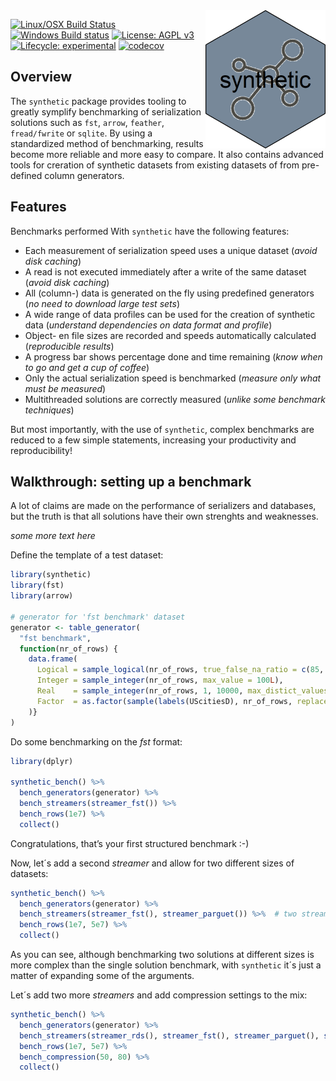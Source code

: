 
<!-- README.md is generated from README.Rmd. Please edit that file -->

<img src="synthetic.png" align="right" height="221" width="192" />

[![Linux/OSX Build
Status](https://travis-ci.org/fstpackage/synthetic.svg?branch=develop)](https://travis-ci.org/fstpackage/synthetic)
[![Windows Build
status](https://ci.appveyor.com/api/projects/status/rng88laj6o2fj2dy?svg=true)](https://ci.appveyor.com/project/fstpackage/synthetic)
[![License: AGPL
v3](https://img.shields.io/badge/License-AGPL%20v3-blue.svg)](https://www.gnu.org/licenses/agpl-3.0)
[![Lifecycle:
experimental](https://img.shields.io/badge/lifecycle-experimental-blue.svg)](https://www.tidyverse.org/lifecycle/#experimental)
[![codecov](https://codecov.io/gh/fstpackage/synthetic/branch/develop/graph/badge.svg)](https://codecov.io/gh/fstpackage/synthetic)

## Overview

The `synthetic` package provides tooling to greatly symplify
benchmarking of serialization solutions such as `fst`, `arrow`,
`feather`, `fread/fwrite` or `sqlite`. By using a standardized method of
benchmarking, results become more reliable and more easy to compare. It
also contains advanced tools for creration of synthetic datasets from
existing datasets of from pre-defined column generators.

## Features

Benchmarks performed With `synthetic` have the following features:

  - Each measurement of serialization speed uses a unique dataset
    (*avoid disk caching*)
  - A read is not executed immediately after a write of the same dataset
    (*avoid disk caching*)
  - All (column-) data is generated on the fly using predefined
    generators (*no need to download large test sets*)
  - A wide range of data profiles can be used for the creation of
    synthetic data (*understand dependencies on data format and
    profile*)
  - Object- en file sizes are recorded and speeds automatically
    calculated (*reproducible results*)
  - A progress bar shows percentage done and time remaining (*know when
    to go and get a cup of coffee*)
  - Only the actual serialization speed is benchmarked (*measure only
    what must be measured*)
  - Multithreaded solutions are correctly measured (*unlike some
    benchmark techniques*)

But most importantly, with the use of `synthetic`, complex benchmarks
are reduced to a few simple statements, increasing your productivity and
reproducibility\!

## Walkthrough: setting up a benchmark

A lot of claims are made on the performance of serializers and
databases, but the truth is that all solutions have their own strenghts
and weaknesses.

*some more text here*

Define the template of a test dataset:

``` r
library(synthetic)
library(fst)
library(arrow)

# generator for 'fst benchmark' dataset
generator <- table_generator(
  "fst benchmark",
  function(nr_of_rows) {
    data.frame(
      Logical = sample_logical(nr_of_rows, true_false_na_ratio = c(85, 10, 5)),
      Integer = sample_integer(nr_of_rows, max_value = 100L),
      Real    = sample_integer(nr_of_rows, 1, 10000, max_distict_values = 20) / 100,
      Factor  = as.factor(sample(labels(UScitiesD), nr_of_rows, replace = TRUE))
    )}
)
```

Do some benchmarking on the *fst* format:

``` r
library(dplyr)

synthetic_bench() %>%
  bench_generators(generator) %>%
  bench_streamers(streamer_fst()) %>%
  bench_rows(1e7) %>%
  collect()
```

Congratulations, that’s your first structured benchmark :-)

Now, let´s add a second *streamer* and allow for two different sizes of
datasets:

``` r
synthetic_bench() %>%
  bench_generators(generator) %>%
  bench_streamers(streamer_fst(), streamer_parguet()) %>%  # two streamers
  bench_rows(1e7, 5e7) %>%
  collect()
```

As you can see, although benchmarking two solutions at different sizes
is more complex than the single solution benchmark, with `synthetic`
it´s just a matter of expanding some of the arguments.

Let´s add two more *streamers* and add compression settings to the mix:

``` r
synthetic_bench() %>%
  bench_generators(generator) %>%
  bench_streamers(streamer_rds(), streamer_fst(), streamer_parguet(), streamer_feather()) %>%
  bench_rows(1e7, 5e7) %>%
  bench_compression(50, 80) %>%
  collect()
```
